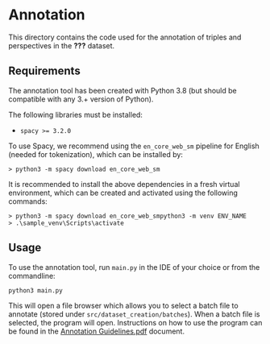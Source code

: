 # Annotation

This directory contains the code used for the annotation of triples and perspectives in the **???** dataset. 

## Requirements

The annotation tool has been created with Python 3.8 (but should be compatible with any 3.+ version of Python).

The following libraries must be installed:
* `spacy >= 3.2.0`

To use Spacy, we recommend using the `en_core_web_sm` pipeline for English (needed for tokenization), which can be installed by:

`> python3 -m spacy download en_core_web_sm`

It is recommended to install the above dependencies in a fresh virtual environment, which can be created and activated using the following commands:

`> python3 -m spacy download en_core_web_smpython3 -m venv ENV_NAME`<br>
`> .\sample_venv\Scripts\activate`

## Usage

To use the annotation tool, run `main.py` in the IDE of your choice or from the commandline:

`python3 main.py`

This will open a file browser which allows you to select a batch file to annotate (stored under `src/dataset_creation/batches`). When a batch file is selected, the program will open. Instructions on how to use the program can be found in the [Annotation Guidelines.pdf](https://github.com/thomas097/Master-Thesis-Contextual-Triple-Extraction/blob/main/src/annotation_tool/Annotation_Guidelines.pdf) document.
